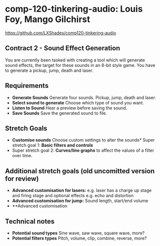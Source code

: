 # comp-120-tinkering-audio: Louis Foy, Mango Gilchirst 

https://github.com/LXShades/comp120-tinkering-audio

## Contract 2 - Sound Effect Generation

You are currently been tasked with creating a tool which will generate sound
effects, the target for these sounds in an 8-bit style game. You have to generate
a pickup, jump, death and laser.

## Requirements

* **Generate Sounds** Generate four sounds. Pickup, jump, death and laser.
* **Select sound to generate** Choose which type of sound you want.
* **Listen to Sound** Hear a preview before saving the sound.
* **Save Sounds** Save the generated sound to file.

## Stretch Goals

* **Customise sounds** Choose custom settings to alter the sounds* Super stretch goal 1: **Basic filters and controls**
* Super stretch goal 2: **Curves/line graphs** to affect the values of a filter over time.
## Additional stretch goals (old uncomitted version for review)
* **Advanced customisation for lasers:** e.g. laser has a charge up stage and firing stage and optional effects e.g. echo and distortion
* **Advanced customisation for jump:** Sound length, start/end volume
* **Advanced customisation

## Technical notes

* **Potential sound types** Sine wave, saw wave, square wave, more?
* **Potential filters types** Pitch, volume, clip, combine, reverse, more?